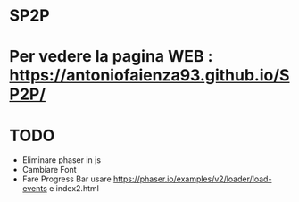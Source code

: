 # SP2P

# Per vedere la pagina WEB : https://antoniofaienza93.github.io/SP2P/ 

# TODO 

- Eliminare phaser in js 
- Cambiare Font
- Fare Progress Bar usare https://phaser.io/examples/v2/loader/load-events e index2.html


